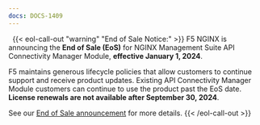 ```yaml
---
docs: DOCS-1409
---
```


 
{{< eol-call-out "warning" "End of Sale Notice:" >}}
F5 NGINX is announcing the **End of Sale (EoS)** for NGINX Management Suite API Connectivity Manager Module, **effective January 1, 2024**.

F5 maintains generous lifecycle policies that allow customers to continue support and receive product updates. Existing API Connectivity Manager Module customers can continue to use the product past the EoS date. **License renewals are not available after September 30, 2024**.

See our [End of Sale announcement](https://my.f5.com/manage/s/article/K000137989) for more details.
{{< /eol-call-out >}}
